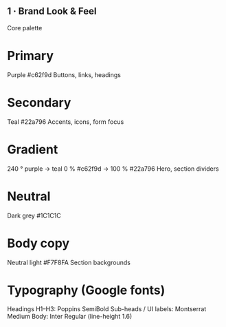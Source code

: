 ## 1 · Brand Look & Feel
Core palette 

# Primary
Purple
#c62f9d
Buttons, links, headings
# Secondary
Teal
#22a796
Accents, icons, form focus
# Gradient
240 ° purple → teal
0 % #c62f9d → 100 % #22a796
Hero, section dividers
# Neutral
Dark grey
#1C1C1C
# Body copy
Neutral light
#F7F8FA
Section backgrounds


# Typography (Google fonts)
Headings H1–H3: Poppins SemiBold
Sub-heads / UI labels: Montserrat Medium
Body: Inter Regular (line-height 1.6)
